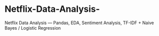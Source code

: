 # Netflix-Data-Analysis-
Netflix Data Analysis — Pandas, EDA, Sentiment Analysis, TF-IDF + Naive Bayes / Logistic Regression

